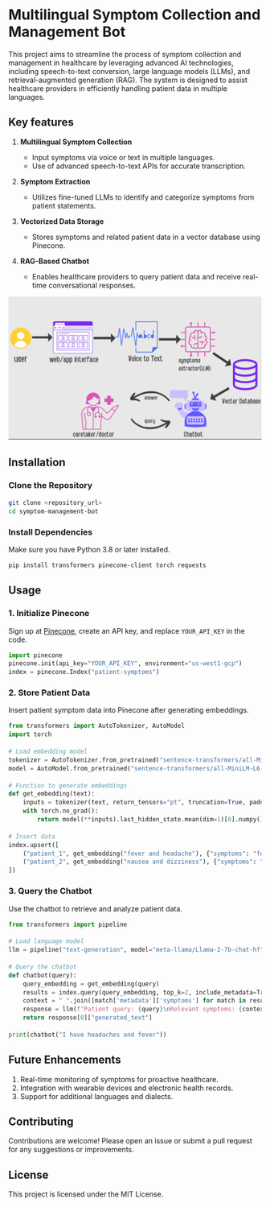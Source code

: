
# Multilingual Symptom Collection and Management Bot

This project aims to streamline the process of symptom collection and management in healthcare by leveraging advanced AI technologies, including speech-to-text conversion, large language models (LLMs), and retrieval-augmented generation (RAG). The system is designed to assist healthcare providers in efficiently handling patient data in multiple languages.


## Key features

1. **Multilingual Symptom Collection**  
   - Input symptoms via voice or text in multiple languages.
   - Use of advanced speech-to-text APIs for accurate transcription.

2. **Symptom Extraction**  
   - Utilizes fine-tuned LLMs to identify and categorize symptoms from patient statements.

3. **Vectorized Data Storage**  
   - Stores symptoms and related patient data in a vector database using Pinecone.

4. **RAG-Based Chatbot**  
   - Enables healthcare providers to query patient data and receive real-time conversational responses.

![Alt text](Images/Screenshot_20241130_024237.png)

## Installation

### Clone the Repository
```bash
git clone <repository_url>
cd symptom-management-bot
```

### Install Dependencies
Make sure you have Python 3.8 or later installed.

```bash
pip install transformers pinecone-client torch requests
```


## Usage
### 1. Initialize Pinecone
Sign up at [Pinecone](https://www.pinecone.io/), create an API key, and replace `YOUR_API_KEY` in the code.

```python
import pinecone
pinecone.init(api_key="YOUR_API_KEY", environment="us-west1-gcp")
index = pinecone.Index("patient-symptoms")
```
### 2. Store Patient Data
Insert patient symptom data into Pinecone after generating embeddings.

```python
from transformers import AutoTokenizer, AutoModel
import torch

# Load embedding model
tokenizer = AutoTokenizer.from_pretrained("sentence-transformers/all-MiniLM-L6-v2")
model = AutoModel.from_pretrained("sentence-transformers/all-MiniLM-L6-v2")

# Function to generate embeddings
def get_embedding(text):
    inputs = tokenizer(text, return_tensors="pt", truncation=True, padding=True)
    with torch.no_grad():
        return model(**inputs).last_hidden_state.mean(dim=1)[0].numpy()

# Insert data
index.upsert([
    ("patient_1", get_embedding("fever and headache"), {"symptoms": "fever and headache"}),
    ("patient_2", get_embedding("nausea and dizziness"), {"symptoms": "nausea and dizziness"})
])
```
### 3. Query the Chatbot
Use the chatbot to retrieve and analyze patient data.

```python
from transformers import pipeline

# Load language model
llm = pipeline("text-generation", model="meta-llama/Llama-2-7b-chat-hf")

# Query the chatbot
def chatbot(query):
    query_embedding = get_embedding(query)
    results = index.query(query_embedding, top_k=2, include_metadata=True)
    context = " ".join([match['metadata']['symptoms'] for match in results["matches"]])
    response = llm(f"Patient query: {query}\nRelevant symptoms: {context}\nAnswer:")
    return response[0]["generated_text"]

print(chatbot("I have headaches and fever"))
```

## Future Enhancements

1. Real-time monitoring of symptoms for proactive healthcare.
2. Integration with wearable devices and electronic health records.
3. Support for additional languages and dialects.

## Contributing

Contributions are welcome! Please open an issue or submit a pull request for any suggestions or improvements.

## License
This project is licensed under the MIT License. 
